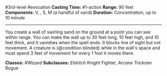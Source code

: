 #3rd-level #evocation
**Casting Time:** #1-action
**Range:** 90 feet
**Components:** V, , S, M (a handful of sand)
**Duration:** Concentration, up to 10 minute

---

You create a wall of swirling sand on the ground at a point you can see within range. You can make the wall up to 30 feet long, 10 feet high, and 10 feet thick, and it vanishes when the spell ends. It blocks line of sight but not movement. A creature is {@condition blinded} while in the wall's space and must spend 3 feet of movement for every 1 foot it moves there.


**Classes:** #Wizard
**Subclasses:** *Eldritch Knight* Fighter, *Arcane Trickster* Rogue
